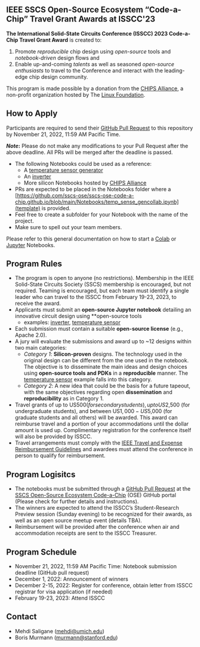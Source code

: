 ## IEEE SSCS Open-Source Ecosystem “Code-a-Chip” Travel Grant Awards at ISSCC'23



**The International Solid-State Circuits Conference (ISSCC) 2023 Code-a-Chip Travel Grant Award** is created to:
 1. Promote *reproducible* chip design using *open-source* tools and *notebook-driven* design flows and 
 2. Enable up-and-coming *talents* as well as seasoned *open-source enthusiasts* to travel to the Conference and interact with the leading-edge chip design community. 

This program is made possible by a donation from the [CHIPS Alliance](https://chipsalliance.org/), a non-profit organization hosted by The [Linux Foundation](https://linuxfoundation.org/).  

## How to Apply
Participants are required to send their [GitHub Pull Request](https://docs.github.com/en/pull-requests/collaborating-with-pull-requests/proposing-changes-to-your-work-with-pull-requests/about-pull-requests) to this repository by November 21, 2022, 11:59 AM Pacific Time. 

**_Note_:** Please do not make any modifications to your Pull Request after the above deadline. All PRs will be merged after the deadline is passed.
- The following Notebooks could be used as a reference:
  - A [temperature sensor generator](https://github.com/idea-fasoc/OpenFASOC/blob/main/docs/source/temp_sense_genCollab.ipynb)
  - An [inverter](https://developers.google.com/silicon/guides/digital-inverter-openlane)
  - More silicon Notebooks hosted by [CHIPS Alliance](https://github.com/chipsalliance/silicon-notebooks)
- PRs are expected to be placed in the Notebooks folder where a [https://github.com/sscs-ose/sscs-ose-code-a-chip.github.io/blob/main/Notebooks/temp_sense_gencollab.ipynb](template) is provided.
 - Feel free to create a subfolder for your Notebook with the name of the project.
 - Make sure to spell out your team members.

Please refer to this general documentation on how to start a [Colab](https://colab.research.google.com/) or [Jupyter](https://jupyter-notebook.readthedocs.io/) Notebooks.
## Program Rules
- The program is open to anyone (no restrictions). Membership in the IEEE Solid-State Circuits Society (SSCS) membership is encouraged, but not required. Teaming is encouraged, but each team must identify a single leader who can travel to the ISSCC from February 19-23, 2023, to receive the award.  
- Applicants must submit an **open-source Jupyter notebook** detailing an innovative circuit design using **open-source tools 
    - examples: [inverter](https://developers.google.com/silicon/guides/digital-inverter-openlane), [temperature sensor](https://github.com/idea-fasoc/OpenFASOC/blob/main/docs/source/temp_sense_genCollab.ipynb)
- Each submission must contain a suitable **open-source license** (e.g., Apache 2.0).
- A jury will evaluate the submissions and award up to ~12 designs within two main categories:
    - *Category 1*: **Silicon-proven** designs. The technology used in the original design can be different from the one used in the notebook. The objective is to disseminate the main ideas and design choices using **open-source tools and PDKs** in a **reproducible** manner. The [temperature sensor](https://github.com/idea-fasoc/OpenFASOC/blob/main/docs/source/temp_sense_genCollab.ipynb) example falls into this category.
    - *Category 2*: A new idea that could be the basis for a future tapeout, with the same objectives regarding open **dissemination** and **reproducibility** as in Category 1.
- Travel grants of up to US$500 (for secondary students), up to US$2,500 (for undergraduate students), and between US$1,000-US$5,000 (for graduate students and all others) will be awarded. This award can reimburse travel and a portion of your accommodations until the dollar amount is used up. Complimentary registration for the conference itself will also be provided by ISSCC.
- Travel arrangements must comply with the [IEEE Travel and Expense Reimbursement Guidelines](https://www.ieee.org/content/dam/ieee-org/ieee/web/org/travel-expense-reimbursement-guidelines.pdf) and awardees must attend the conference in person to qualify for reimbursement.
## Program Logisitcs
- The notebooks must be submitted through a [GitHub Pull Request](https://docs.github.com/en/pull-requests/collaborating-with-pull-requests/proposing-changes-to-your-work-with-pull-requests/about-pull-requests) at the [SSCS Open-Source Ecosystem Code-a-Chip](https://github.com/sscs-ose/sscs-ose-code-a-chip.github.io) (OSE) GitHub portal (Please check for further details and instructions).
- The winners are expected to attend the ISSCC’s Student-Research Preview session (Sunday evening) to be recognized for their awards, as well as an open source meetup event (details TBA).
- Reimbursement will be provided after the conference when air and accommodation receipts are sent to the ISSCC Treasurer.


## Program Schedule
- November 21, 2022, 11:59 AM Pacific Time: Notebook submission deadline (GitHub pull request)
- December 1, 2022: Announcement of winners
- December 2-15, 2022: Register for conference, obtain letter from ISSCC registrar for visa application (if needed) 
- February 19-23, 2023: Attend ISSCC

## Contact
- Mehdi Saligane (mehdi@umich.edu)
- Boris Murmann (murmann@stanford.edu)

